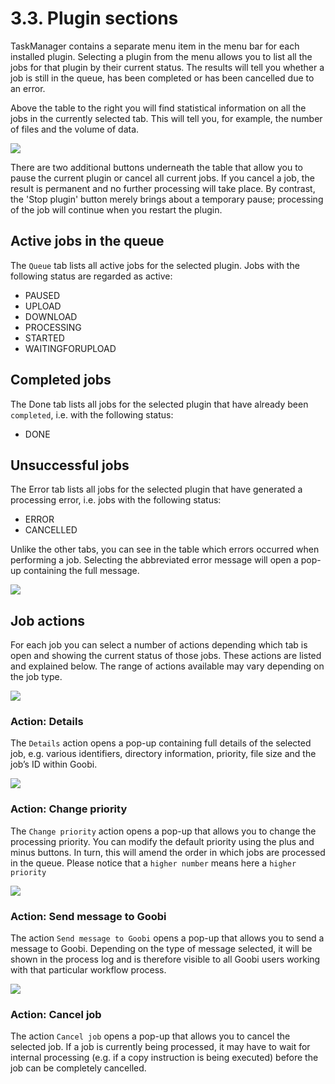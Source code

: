 # 3.3. Plugin sections

TaskManager contains a separate menu item in the menu bar for each installed plugin. Selecting a plugin from the menu allows you to list all the jobs for that plugin by their current status. The results will tell you whether a job is still in the queue, has been completed or has been cancelled due to an error.

Above the table to the right you will find statistical information on all the jobs in the currently selected tab. This will tell you, for example, the number of files and the volume of data.

![](../.gitbook/assets/itm04.png)

There are two additional buttons underneath the table that allow you to pause the current plugin or cancel all current jobs. If you cancel a job, the result is permanent and no further processing will take place. By contrast, the 'Stop plugin' button merely brings about a temporary pause; processing of the job will continue when you restart the plugin.

## Active jobs in the queue

The `Queue`  tab lists all active jobs for the selected plugin. Jobs with the following status are regarded as active:

* PAUSED
* UPLOAD
* DOWNLOAD
* PROCESSING
* STARTED
* WAITINGFORUPLOAD

## Completed jobs

The Done tab lists all jobs for the selected plugin that have already been `completed`, i.e. with the following status:

* DONE

## Unsuccessful jobs

The Error tab lists all jobs for the selected plugin that have generated a processing error, i.e. jobs with the following status:

* ERROR
* CANCELLED

Unlike the other tabs, you can see in the table which errors occurred when performing a job. Selecting the abbreviated error message will open a pop-up containing the full message.

![](../.gitbook/assets/itm05.png)

## Job actions

For each job you can select a number of actions depending which tab is open and showing the current status of those jobs. These actions are listed and explained below. The range of actions available may vary depending on the job type.

![](../.gitbook/assets/itm06.png)

### **Action: Details**

The `Details` action opens a pop-up containing full details of the selected job, e.g. various identifiers, directory information, priority, file size and the job’s ID within Goobi.

![](../.gitbook/assets/itm07.png)

### **Action: Change priority**

The `Change priority` action opens a pop-up that allows you to change the processing priority. You can modify the default priority using the plus and minus buttons. In turn, this will amend the order in which jobs are processed in the queue. Please notice that a `higher number` means here a `higher priority`

![](../.gitbook/assets/itm08.png)

### **Action: Send message to Goobi**

The action `Send message to Goobi` opens a pop-up that allows you to send a message to Goobi. Depending on the type of message selected, it will be shown in the process log and is therefore visible to all Goobi users working with that particular workflow process.

![](../.gitbook/assets/itm09.png)

### **Action: Cancel job**

The action `Cancel job` opens a pop-up that allows you to cancel the selected job. If a job is currently being processed, it may have to wait for internal processing \(e.g. if a copy instruction is being executed\) before the job can be completely cancelled.

